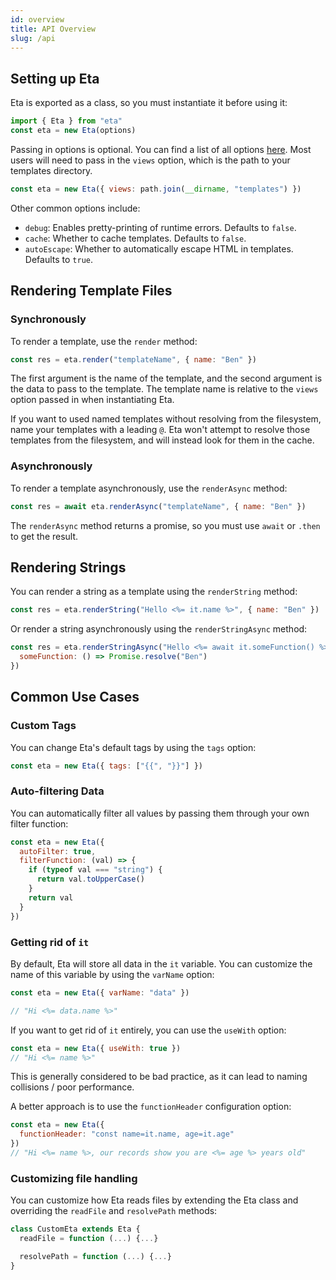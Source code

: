 ```yaml
---
id: overview
title: API Overview
slug: /api
---
```


## Setting up Eta

Eta is exported as a class, so you must instantiate it before using it:

```js
import { Eta } from "eta"
const eta = new Eta(options)
```

Passing in options is optional. You can find a list of all options [here](/api/configuration). Most users will need to pass in the `views` option, which is the path to your templates directory.

```js
const eta = new Eta({ views: path.join(__dirname, "templates") })
```

Other common options include:

- `debug`: Enables pretty-printing of runtime errors. Defaults to `false`.
- `cache`: Whether to cache templates. Defaults to `false`.
- `autoEscape`: Whether to automatically escape HTML in templates. Defaults to `true`.

## Rendering Template Files

### Synchronously

To render a template, use the `render` method:

```js
const res = eta.render("templateName", { name: "Ben" })
```

The first argument is the name of the template, and the second argument is the data to pass to the template. The template name is relative to the `views` option passed in when instantiating Eta.

If you want to used named templates without resolving from the filesystem, name your templates with a leading `@`. Eta won't attempt to resolve those templates from the filesystem, and will instead look for them in the cache.

### Asynchronously

To render a template asynchronously, use the `renderAsync` method:

```js
const res = await eta.renderAsync("templateName", { name: "Ben" })
```

The `renderAsync` method returns a promise, so you must use `await` or `.then` to get the result.

## Rendering Strings

You can render a string as a template using the `renderString` method:

```js
const res = eta.renderString("Hello <%= it.name %>", { name: "Ben" })
```

Or render a string asynchronously using the `renderStringAsync` method:

```js
const res = eta.renderStringAsync("Hello <%= await it.someFunction() %>", {
  someFunction: () => Promise.resolve("Ben")
})
```

## Common Use Cases

### Custom Tags

You can change Eta's default tags by using the `tags` option:

```js
const eta = new Eta({ tags: ["{{", "}}"] })
```

### Auto-filtering Data

You can automatically filter all values by passing them through your own filter function:

```js
const eta = new Eta({
  autoFilter: true,
  filterFunction: (val) => {
    if (typeof val === "string") {
      return val.toUpperCase()
    }
    return val
  }
})
```

### Getting rid of `it`

By default, Eta will store all data in the `it` variable. You can customize the name of this variable by using the `varName` option:

```js
const eta = new Eta({ varName: "data" })

// "Hi <%= data.name %>"
```

If you want to get rid of `it` entirely, you can use the `useWith` option:

```js
const eta = new Eta({ useWith: true })
// "Hi <%= name %>"
```

This is generally considered to be bad practice, as it can lead to naming collisions / poor performance.

A better approach is to use the `functionHeader` configuration option:

```js
const eta = new Eta({
  functionHeader: "const name=it.name, age=it.age"
})
// "Hi <%= name %>, our records show you are <%= age %> years old"
```

### Customizing file handling

You can customize how Eta reads files by extending the Eta class and overriding the `readFile` and `resolvePath` methods:

```js
class CustomEta extends Eta {
  readFile = function (...) {...}

  resolvePath = function (...) {...}
}
```
